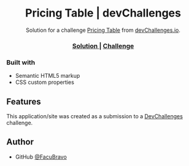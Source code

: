 <h1 align="center">Pricing Table | devChallenges</h1>

<div align="center">
   Solution for a challenge <a href="https://devchallenges.io/challenge/pricing-table-section-challenge" target="_blank">Pricing Table</a> from <a href="http://devchallenges.io" target="_blank">devChallenges.io</a>.
</div>

<div align="center">
  <h3>
    <a href="https://facubravo.github.io/Pricing-Table/index.html">
      Solution
    </a>
    <span> | </span>
    <a href="https://devchallenges.io/challenge/pricing-table-section-challenge">
      Challenge
    </a>
  </h3>
</div>

### Built with

- Semantic HTML5 markup
- CSS custom properties

## Features

This application/site was created as a submission to a [DevChallenges](https://devchallenges.io/challenges-dashboard) challenge.

## Author

- GitHub [@FacuBravo](https://github.com/FacuBravo)